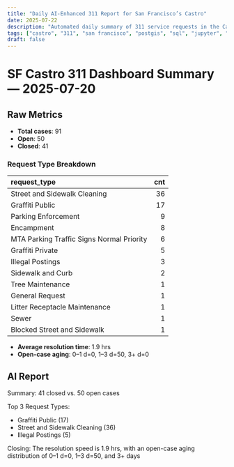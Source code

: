 ```yaml
---
title: "Daily AI-Enhanced 311 Report for San Francisco’s Castro"
date: 2025-07-22
description: "Automated daily summary of 311 service requests in the Castro neighborhood using Python, SQL, PostGIS and the smollm2:1.7b model via a local chat API."
tags: ["castro", "311", "san francisco", "postgis", "sql", "jupyter", "ai", "smollm2", "chat-api"]
draft: false
---
```


# SF Castro 311 Dashboard Summary — 2025-07-20

## Raw Metrics

- **Total cases**: 91
- **Open**:       50
- **Closed**:     41

### Request Type Breakdown

| request_type                              |   cnt |
|:------------------------------------------|------:|
| Street and Sidewalk Cleaning              |    36 |
| Graffiti Public                           |    17 |
| Parking Enforcement                       |     9 |
| Encampment                                |     8 |
| MTA Parking Traffic Signs Normal Priority |     6 |
| Graffiti Private                          |     5 |
| Illegal Postings                          |     3 |
| Sidewalk and Curb                         |     2 |
| Tree Maintenance                          |     1 |
| General Request                           |     1 |
| Litter Receptacle Maintenance             |     1 |
| Sewer                                     |     1 |
| Blocked Street and Sidewalk               |     1 |

- **Average resolution time**: 1.9 hrs
- **Open-case aging**:           0–1 d=0, 1–3 d=50, 3+ d=0

## AI Report

Summary: 41 closed vs. 50 open cases

Top 3 Request Types: 
* Graffiti Public (17)
* Street and Sidewalk Cleaning (36)
* Illegal Postings (5)

Closing: The resolution speed is 1.9 hrs, with an open-case aging distribution of 0–1 d=0, 1–3 d=50, and 3+ days
